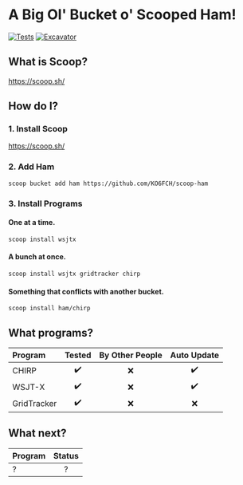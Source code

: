 # A Big Ol' Bucket o' Scooped Ham!
[![Tests](https://github.com/KO6FCH/scoop-ham/actions/workflows/ci.yml/badge.svg)](https://github.com/KO6FCH/scoop-ham/actions/workflows/ci.yml) [![Excavator](https://github.com/KO6FCH/scoop-ham/actions/workflows/excavator.yml/badge.svg)](https://github.com/KO6FCH/scoop-ham/actions/workflows/excavator.yml)
## What is Scoop?
https://scoop.sh/
## How do I?
### 1. Install Scoop
https://scoop.sh/
### 2. Add Ham
```pwsh
scoop bucket add ham https://github.com/KO6FCH/scoop-ham
```
### 3. Install Programs
#### One at a time.
```pwsh
scoop install wsjtx
```
#### A bunch at once.
```pwsh
scoop install wsjtx gridtracker chirp
```
#### Something that conflicts with another bucket.
```pwsh
scoop install ham/chirp
```
## What programs?

|**Program**|**Tested**|**By Other People**|**Auto Update**|
|:--|:-:|:-:|:-:|
|CHIRP|:heavy_check_mark:|:x:|:heavy_check_mark:|
|WSJT-X|:heavy_check_mark:|:x:|:heavy_check_mark:|
|GridTracker|:heavy_check_mark:|:x:|:x:|

## What next?

|**Program**|**Status**|
|:--|:-:|
|?|?|
